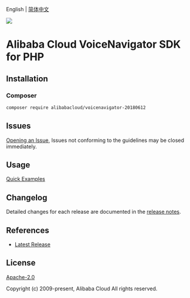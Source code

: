 English | [简体中文](README-CN.md)

![](https://aliyunsdk-pages.alicdn.com/icons/AlibabaCloud.svg)

# Alibaba Cloud VoiceNavigator SDK for PHP

## Installation

### Composer

```bash
composer require alibabacloud/voicenavigator-20180612
```

## Issues

[Opening an Issue](https://github.com/aliyun/alibabacloud-php-sdk/issues/new), Issues not conforming to the guidelines may be closed immediately.

## Usage

[Quick Examples](https://github.com/aliyun/alibabacloud-php-sdk/blob/master/docs/0-Examples-EN.md#quick-examples)

## Changelog

Detailed changes for each release are documented in the [release notes](./ChangeLog.txt).

## References

* [Latest Release](https://github.com/aliyun/alibabacloud-php-sdk/)

## License

[Apache-2.0](http://www.apache.org/licenses/LICENSE-2.0)

Copyright (c) 2009-present, Alibaba Cloud All rights reserved.
